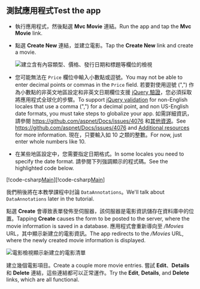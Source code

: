 
## <a name="test-the-app"></a><span data-ttu-id="8e518-101">測試應用程式</span><span class="sxs-lookup"><span data-stu-id="8e518-101">Test the app</span></span>

* <span data-ttu-id="8e518-102">執行應用程式，然後點選 **Mvc Movie** 連結。</span><span class="sxs-lookup"><span data-stu-id="8e518-102">Run the app and tap the **Mvc Movie** link.</span></span>
* <span data-ttu-id="8e518-103">點選 **Create New** 連結，並建立電影。</span><span class="sxs-lookup"><span data-stu-id="8e518-103">Tap the **Create New** link and create a movie.</span></span>

  ![建立含有內容類型、價格、發行日期和標題等欄位的檢視](../../tutorials/first-mvc-app/adding-model/_static/movies.png)

* <span data-ttu-id="8e518-105">您可能無法在 `Price` 欄位中輸入小數點或逗號。</span><span class="sxs-lookup"><span data-stu-id="8e518-105">You may not be able to enter decimal points or commas in the `Price` field.</span></span> <span data-ttu-id="8e518-106">若要對使用逗號 (",") 作為小數點的非英文地區設定和非英文日期欄位支援 [jQuery 驗證](http://jqueryvalidation.org/)，您必須採取將應用程式全球化的步驟。</span><span class="sxs-lookup"><span data-stu-id="8e518-106">To support [jQuery validation](http://jqueryvalidation.org/) for non-English locales that use a comma (",") for a decimal point, and non US-English date formats, you must take steps to globalize your app.</span></span> <span data-ttu-id="8e518-107">如需詳細資訊，請參閱 https://github.com/aspnet/Docs/issues/4076 和[其他資源](#additional-resources)。</span><span class="sxs-lookup"><span data-stu-id="8e518-107">See https://github.com/aspnet/Docs/issues/4076 and [Additional resources](#additional-resources) for more information.</span></span> <span data-ttu-id="8e518-108">現在，只要輸入如 10 之類的整數。</span><span class="sxs-lookup"><span data-stu-id="8e518-108">For now, just enter whole numbers like 10.</span></span>

<a name="displayformatdatelocal"></a>

* <span data-ttu-id="8e518-109">在某些地區設定中，您需要指定日期格式。</span><span class="sxs-lookup"><span data-stu-id="8e518-109">In some locales you need to specify the date format.</span></span> <span data-ttu-id="8e518-110">請參閱下列強調顯示的程式碼。</span><span class="sxs-lookup"><span data-stu-id="8e518-110">See the highlighted code below.</span></span>

<span data-ttu-id="8e518-111">[!code-csharp[Main](../../tutorials/first-mvc-app/start-mvc/sample/MvcMovie/Models/MovieDateFormat.cs?name=snippet_1&highlight=2,10)]</span><span class="sxs-lookup"><span data-stu-id="8e518-111">[!code-csharp[Main](../../tutorials/first-mvc-app/start-mvc/sample/MvcMovie/Models/MovieDateFormat.cs?name=snippet_1&highlight=2,10)]</span></span>

<span data-ttu-id="8e518-112">我們稍後將在本教學課程中討論 `DataAnnotations`。</span><span class="sxs-lookup"><span data-stu-id="8e518-112">We'll talk about `DataAnnotations` later in the tutorial.</span></span>

<span data-ttu-id="8e518-113">點選 **Create** 會導致表單發佈至伺服器，該伺服器是電影資訊儲存在資料庫中的位置。</span><span class="sxs-lookup"><span data-stu-id="8e518-113">Tapping **Create** causes the form to be posted to the server, where the movie information is saved in a database.</span></span> <span data-ttu-id="8e518-114">應用程式會重新導向至 */Movies* URL，其中顯示新建立的電影資訊。</span><span class="sxs-lookup"><span data-stu-id="8e518-114">The app redirects to the */Movies* URL, where the newly created movie information is displayed.</span></span>

![電影檢視顯示新建立的電影清單](../../tutorials/first-mvc-app/adding-model/_static/h.png)

<span data-ttu-id="8e518-116">建立幾個電影項目。</span><span class="sxs-lookup"><span data-stu-id="8e518-116">Create a couple more movie entries.</span></span> <span data-ttu-id="8e518-117">嘗試 **Edit**、**Details** 和 **Delete** 連結，這些連結都可以正常運作。</span><span class="sxs-lookup"><span data-stu-id="8e518-117">Try the **Edit**, **Details**, and **Delete** links, which are all functional.</span></span>
